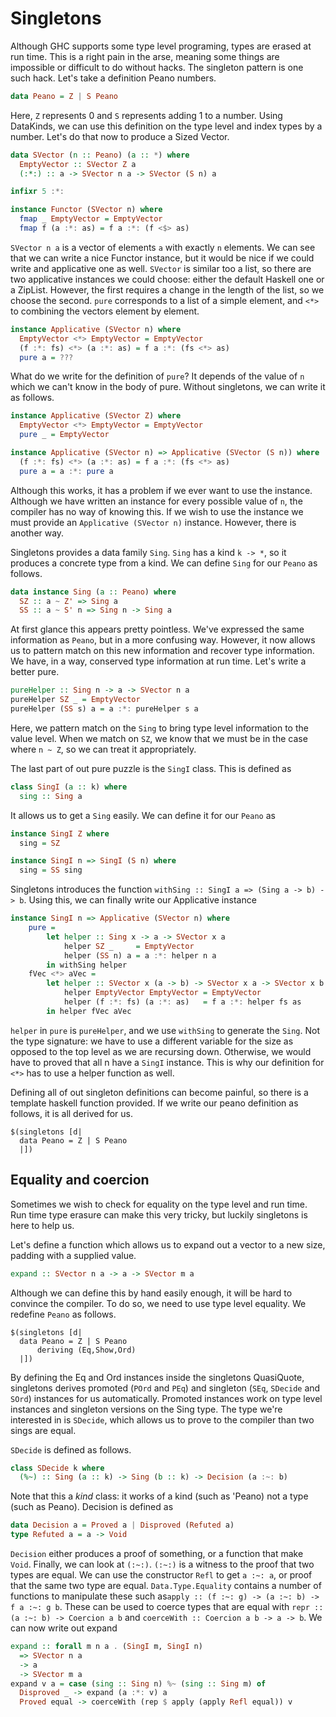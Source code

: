 Singletons
===========

Although GHC supports some type level programing, types are erased at run time. This is a right pain in the arse, meaning some things are impossible or difficult to do without hacks. The singleton pattern is one such hack. Let's take a definition Peano numbers.

```Haskell
data Peano = Z | S Peano
```

Here, `Z` represents 0 and `S` represents adding 1 to a number. Using DataKinds, we can use this definition on the type level and index types by a number. Let's do that now to produce a Sized Vector.

```Haskell
data SVector (n :: Peano) (a :: *) where
  EmptyVector :: SVector Z a
  (:*:) :: a -> SVector n a -> SVector (S n) a

infixr 5 :*:

instance Functor (SVector n) where
  fmap _ EmptyVector = EmptyVector
  fmap f (a :*: as) = f a :*: (f <$> as)
```

`SVector n a` is a vector of elements `a` with exactly `n` elements. We can see that we can write a nice Functor instance, but it would be nice if we could write and applicative one as well. `SVector` is similar too a list, so there are two applicative instances we could choose: either the default Haskell one or a ZipList. However, the first requires  a change in the length of the list, so we choose the second. `pure` corresponds to a list of a simple element, and `<*>` to combining the vectors element by element.

```haskell
instance Applicative (SVector n) where
  EmptyVector <*> EmptyVector = EmptyVector
  (f :*: fs) <*> (a :*: as) = f a :*: (fs <*> as)
  pure a = ???
```

What do we write for the definition of `pure`? It depends of the value of `n` which we can't know in the body of pure. Without singletons, we can write it as follows.

```haskell
instance Applicative (SVector Z) where
  EmptyVector <*> EmptyVector = EmptyVector
  pure _ = EmptyVector

instance Applicative (SVector n) => Applicative (SVector (S n)) where
  (f :*: fs) <*> (a :*: as) = f a :*: (fs <*> as)
  pure a = a :*: pure a
```

Although this works, it has a problem if we ever want to use the instance. Although we have written an instance for every possible value of `n`, the compiler has no way of knowing this. If we wish to use the instance we must provide an `Applicative (SVector n)` instance. However, there is another way.

Singletons provides a data family `Sing`. `Sing` has a kind `k -> *`, so it produces a concrete type from a kind. We can define `Sing` for our `Peano` as follows.

```haskell
data instance Sing (a :: Peano) where
  SZ :: a ~ Z' => Sing a
  SS :: a ~ S' n => Sing n -> Sing a
```

At first glance this appears pretty pointless. We've expressed the same information as `Peano`, but in a more confusing way. However, it now allows us to pattern match on this new information and recover type information. We have, in a way, conserved type information at run time. Let's write a better pure.

```haskell
pureHelper :: Sing n -> a -> SVector n a
pureHelper SZ _ = EmptyVector
pureHelper (SS s) a = a :*: pureHelper s a
```

Here, we pattern match on the `Sing` to bring type level information to the value level. When we match on `SZ`, we know that we must be in the case where `n ~ Z`, so we can treat it appropriately.

The last part of out pure puzzle is the `SingI` class. This is defined as

```haskell
class SingI (a :: k) where
  sing :: Sing a
```

It allows us to get a `Sing` easily. We can define it for our `Peano` as

```haskell
instance SingI Z where
  sing = SZ

instance SingI n => SingI (S n) where
  sing = SS sing
```

Singletons introduces the function `withSing :: SingI a => (Sing a -> b) -> b`. Using this, we can finally write our Applicative instance

```haskell
instance SingI n => Applicative (SVector n) where
    pure =
        let helper :: Sing x -> a -> SVector x a
            helper SZ _     = EmptyVector
            helper (SS n) a = a :*: helper n a
        in withSing helper
    fVec <*> aVec =
        let helper :: SVector x (a -> b) -> SVector x a -> SVector x b
            helper EmptyVector EmptyVector = EmptyVector
            helper (f :*: fs) (a :*: as)   = f a :*: helper fs as
        in helper fVec aVec
```

`helper` in `pure` is `pureHelper`, and we use `withSing` to generate the `Sing`. Not the type signature: we have to use a different variable for the size as opposed to the top level as we are recursing down. Otherwise, we would have to proved that all n have a `SingI` instance. This is why our definition for `<*>` has to use a helper function as well.

Defining all of out singleton definitions can become painful, so there is a template haskell function provided. If we write our peano definition as follows, it is all derived for us.

```hasekll
$(singletons [d|
  data Peano = Z | S Peano
  |])
```

Equality and coercion
---------

Sometimes we wish to check for equality on the type level and run time. Run time type erasure can make this very tricky, but luckily singletons is here to help us.

Let's define a function which allows us to expand out a vector to a new size, padding with a supplied value.

```haskell
expand :: SVector n a -> a -> SVector m a
```

Although we can define this by hand easily enough, it will be hard to convince the compiler. To do so, we need to use type level equality. We redefine `Peano` as follows. 

```hasekll
$(singletons [d|
  data Peano = Z | S Peano
      deriving (Eq,Show,Ord)
  |])
```

By defining the Eq and Ord instances inside the singletons QuasiQuote, singletons derives promoted (`POrd` and `PEq`) and singleton (`SEq`, `SDecide` and `SOrd`) instances for us automatically. Promoted instances work on type level instances and singleton versions on the Sing type. The type we're interested in is `SDecide`, which allows us to prove to the compiler than two sings are equal.

`SDecide` is defined as follows.

```haskell 
class SDecide k where
  (%~) :: Sing (a :: k) -> Sing (b :: k) -> Decision (a :~: b)
```

Note that this a *kind* class: it works of a kind (such as \'Peano) not a type (such as Peano). Decision is defined as

```haskell
data Decision a = Proved a | Disproved (Refuted a)
type Refuted a = a -> Void
```

`Decision` either produces a proof of something, or a function that make `Void`. Finally, we can look at `(:~:)`. `(:~:)` is a witness to the proof that two types are equal. We can use the constructor `Refl` to get `a :~: a`, or proof that the same two type are equal. `Data.Type.Equality` contains a number of functions to manipulate these such as`apply :: (f :~: g) -> (a :~: b) -> f a :~: g b`. These can be used to coerce types that are equal with `repr :: (a :~: b) -> Coercion a b` and `coerceWith :: Coercion a b -> a -> b`. We can now write out expand

```haskell
expand :: forall m n a . (SingI m, SingI n) 
  => SVector n a
  -> a
  -> SVector m a
expand v a = case (sing :: Sing n) %~ (sing :: Sing m) of
  Disproved _ -> expand (a :*: v) a
  Proved equal -> coerceWith (rep $ apply (apply Refl equal)) v
```
